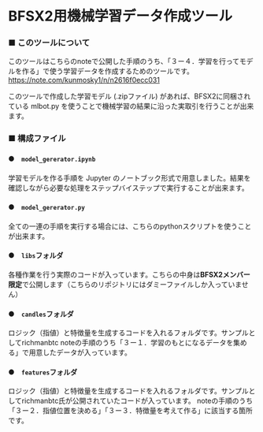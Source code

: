 # BFSX2用機械学習データ作成ツール

### ■ このツールについて
このツールはこちらのnoteで公開した手順のうち、「３ー４．学習を行ってモデルを作る」で使う学習データを作成するためのツールです。
https://note.com/kunmosky1/n/n2616f0ecc031

このツールで作成した学習モデル (.zipファイル) があれば、BFSX2に同梱されている mlbot.py を使うことで機械学習の結果に沿った実取引を行うことが出来ます。

### ■ 構成ファイル
#### ●　```model_gererator.ipynb```
学習モデルを作る手順を Jupyter のノートブック形式で用意しました。結果を確認しながら必要な処理をステップバイステップで実行することが出来ます。

#### ●　```model_gererator.py```
全ての一連の手順を実行する場合には、こちらのpythonスクリプトを使うことが出来ます。


#### ●　```libs```フォルダ
各種作業を行う実際のコードが入っています。こちらの中身は**BFSX2メンバー限定**で公開します（こちらのリポジトリにはダミーファイルしか入っていません）

#### ●　```candles```フォルダ
ロジック（指値）と特徴量を生成するコードを入れるフォルダです。サンプルとしてrichmanbtc
noteの手順のうち「３ー１．学習のもとになるデータを集める」で用意したデータが入っています。

#### ●　```features```フォルダ
ロジック（指値）と特徴量を生成するコードを入れるフォルダです。サンプルとしてrichmanbtc氏が公開されていたコードが入っています。
noteの手順のうち「３ー２．指値位置を決める」「３ー３．特徴量を考えて作る」に該当する箇所です。

<br>
<br>
<br>


